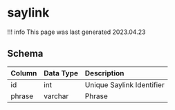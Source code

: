 # saylink

!!! info
	This page was last generated 2023.04.23

## Schema

| Column | Data Type | Description |
| :--- | :--- | :--- |
| id | int | Unique Saylink Identifier |
| phrase | varchar | Phrase |

